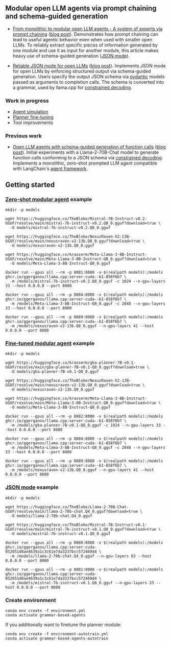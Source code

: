## Modular open LLM agents via prompt chaining and schema-guided generation

- [From monolithic to modular open LLM agents - A system of experts via prompt chaining](example_agent_zeroshot.ipynb) ([blog post](https://krasserm.github.io/2024/03/06/modular-agent/)).
Demonstrates how prompt chaining can lead to useful agentic behavior even when used with smaller open LLMs. 
To reliably extract specific pieces of information generated by one module and use it as input for another module, 
this article makes heavy use of schema-guided generation ([JSON mode](example_json.ipynb)).

- [Reliable JSON mode for open LLMs](example_json.ipynb) ([blog post](https://krasserm.github.io/2023/12/18/llm-json-mode/)).
Implements JSON mode for open LLMs by enforcing structured output via schema-guided generation. Users specify the 
output JSON schema via [pydantic](https://docs.pydantic.dev/) models passed as arguments to completion calls. The 
schema is converted into a grammar, used by llama.cpp for [constrained decoding](https://github.com/ggerganov/llama.cpp/pull/1773).

### Work in progress

- [Agent simulation](simulation/README.md)
- [Planner fine-tuning](train/README.md)
- Tool improvements 

### Previous work

- [Open LLM agents with schema-guided generation of function calls](https://github.com/krasserm/grammar-based-agents/blob/wip-article-1/example_agent.ipynb) ([blog post](https://krasserm.github.io/2023/12/10/grammar-based-agents/)).
Initial experiments with a Llama-2-70B-Chat model to generate function calls conforming to a JSON schema via [constrained decoding](https://github.com/ggerganov/llama.cpp/pull/1773).
Implements a monolithic, zero-shot prompted LLM agent compatible with LangChain's [agent framework](https://python.langchain.com/docs/modules/agents/). 

## Getting started

### [Zero-shot modular agent](example_agent_zeroshot.ipynb) example

```shell
mkdir -p models

wget https://huggingface.co/TheBloke/Mistral-7B-Instruct-v0.2-GGUF/resolve/main/mistral-7b-instruct-v0.2.Q8_0.gguf?download=true \
  -O models/mistral-7b-instruct-v0.2.Q8_0.gguf

wget https://huggingface.co/TheBloke/NexusRaven-V2-13B-GGUF/resolve/main/nexusraven-v2-13b.Q8_0.gguf?download=true \
  -O models/nexusraven-v2-13b.Q8_0.gguf

wget https://huggingface.co/krasserm/Meta-Llama-3-8B-Instruct-GGUF/resolve/main/Meta-Llama-3-8B-Instruct-Q8_0.gguf?download=true \
  -O models/Meta-Llama-3-8B-Instruct-Q8_0.gguf
```

```shell
docker run --gpus all --rm -p 8081:8080 -v $(realpath models):/models ghcr.io/ggerganov/llama.cpp:server-cuda--b1-858f6b7 \
  -m /models/mistral-7b-instruct-v0.2.Q8_0.gguf -c 1024 --n-gpu-layers 33 --host 0.0.0.0 --port 8080

docker run --gpus all --rm -p 8084:8080 -v $(realpath models):/models ghcr.io/ggerganov/llama.cpp:server-cuda--b1-858f6b7 \
  -m /models/Meta-Llama-3-8B-Instruct-Q8_0.gguf -c 2048 --n-gpu-layers 33 --host 0.0.0.0 --port 8080

docker run --gpus all --rm -p 8089:8080 -v $(realpath models):/models ghcr.io/ggerganov/llama.cpp:server-cuda--b1-858f6b7 \
  -m /models/nexusraven-v2-13b.Q8_0.gguf --n-gpu-layers 41 --host 0.0.0.0 --port 8080

```

### [Fine-tuned modular agent](example_agent_finetuned.ipynb) example


```shell
mkdir -p models

wget https://huggingface.co/krasserm/gba-planner-7B-v0.1-GGUF/resolve/main/gba-planner-7B-v0.1-Q8_0.gguf?download=true \
  -O models/gba-planner-7B-v0.1-Q8_0.gguf

wget https://huggingface.co/TheBloke/NexusRaven-V2-13B-GGUF/resolve/main/nexusraven-v2-13b.Q8_0.gguf?download=true \
  -O models/nexusraven-v2-13b.Q8_0.gguf

wget https://huggingface.co/krasserm/Meta-Llama-3-8B-Instruct-GGUF/resolve/main/Meta-Llama-3-8B-Instruct-Q8_0.gguf?download=true \
  -O models/Meta-Llama-3-8B-Instruct-Q8_0.gguf
```

```shell
docker run --gpus all --rm -p 8082:8080 -v $(realpath models):/models ghcr.io/ggerganov/llama.cpp:server-cuda--b1-858f6b7 \
  -m /models/gba-planner-7B-v0.1-Q8_0.gguf -c 1024 --n-gpu-layers 33 --host 0.0.0.0 --port 8080

docker run --gpus all --rm -p 8084:8080 -v $(realpath models):/models ghcr.io/ggerganov/llama.cpp:server-cuda--b1-858f6b7 \
  -m /models/Meta-Llama-3-8B-Instruct-Q8_0.gguf -c 2048 --n-gpu-layers 33 --host 0.0.0.0 --port 8080

docker run --gpus all --rm -p 8089:8080 -v $(realpath models):/models ghcr.io/ggerganov/llama.cpp:server-cuda--b1-858f6b7 \
  -m /models/nexusraven-v2-13b.Q8_0.gguf --n-gpu-layers 41 --host 0.0.0.0 --port 8080
```

### [JSON mode](example_json.ipynb) example

```shell
mkdir -p models

wget https://huggingface.co/TheBloke/Llama-2-70B-Chat-GGUF/resolve/main/llama-2-70b-chat.Q4_0.gguf?download=true \
  -O models/llama-2-70b-chat.Q4_0.gguf

wget https://huggingface.co/TheBloke/Mistral-7B-Instruct-v0.1-GGUF/resolve/main/mistral-7b-instruct-v0.1.Q8_0.gguf?download=true \
  -O models/mistral-7b-instruct-v0.1.Q8_0.gguf
```

```shell
docker run --gpus all --rm -p 8080:8080 -v $(realpath models):/models ghcr.io/ggerganov/llama.cpp:server-cuda-052051d8ae4639a1c3c61e7da3237bcc572469d4 \
  -m /models/llama-2-70b-chat.Q4_0.gguf --n-gpu-layers 83 --host 0.0.0.0 --port 8080

docker run --gpus all --rm -p 8081:8080 -v $(realpath models):/models ghcr.io/ggerganov/llama.cpp:server-cuda-052051d8ae4639a1c3c61e7da3237bcc572469d4 \
  -m /models/mistral-7b-instruct-v0.1.Q8_0.gguf --n-gpu-layers 33 --host 0.0.0.0 --port 8080
```

### Create environment

```shell
conda env create -f environment.yml
conda activate grammar-based-agents
```

If you additionally want to finetune the planner module:

```shell
conda env create -f environment-autotrain.yml
conda activate grammar-based-agents-autotrain
```
